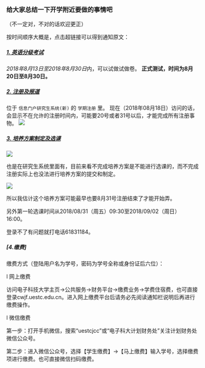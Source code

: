 ### 给大家总结一下开学附近要做的事情吧
（不一定对，不对的话欢迎更正）

按时间顺序大概是，点击超链接可以得到通知原文：

##### [1. 英语分级考试](http://gr.uestc.edu.cn/tongzhi/119/6842)

*2018年8月13日至2018年8月30日*内，可以试做试做卷。
**正式测试，时间为8月20日至8月30日。**
##### [2. 注册及报道](http://gr.uestc.edu.cn/tongzhi/122/6634)
位于 `信息门户研究生系统(新)` 的 `学期注册` 里。
现在（2018年08月18日）访问的话，会显示不在允许的注册时间内，可能要20号或者31号以后，才能完成所有注册事物。
![](http://wx2.sinaimg.cn/mw690/0060lm7Tly1fuducprx8xj30pc030wew.jpg)

##### [3. 培养方案制定及选课](http://gr.uestc.edu.cn/tongzhi/119/6834)
![](http://wx4.sinaimg.cn/mw690/0060lm7Tly1fuducprlc1j308n02w0sp.jpg)

也是在研究生系统里面有，目前来看不完成培养方案是不能进行选课的，而不完成注册实际上也没法进行培养方案的提交和制定。

![](http://wx3.sinaimg.cn/mw690/0060lm7Tly1fuducpu5bpj30pa04edh1.jpg)

所以我估计这个培养方案可能最早也要8月31号注册结束了才能开始弄。

另外第一轮选课时间从2018/08/31（周五）09:30至2018/09/02（周日）16:00。

登录不了有问题就打电话61831184。

##### [4.缴费]
缴费方式（登陆用户名为学号，密码为学号全称或身份证后六位）：

l  网上缴费

访问电子科技大学主页->公共服务->财务平台->缴费业务->学费住宿费，也可直接登录cwjf.uestc.edu.cn。进入网上缴费平台后请务必先阅读通知栏说明后再进行缴费操作。

l  微信缴费

第一步：打开手机微信，搜索“uestcjcc”或“电子科大计划财务处”关注计划财务处微信公众号。

第二步：进入微信公众号，选择【学生缴费】->【马上缴费】输入学号，选择缴费项进行缴费。也可直接微信扫码缴费。




